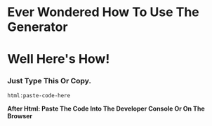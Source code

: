 # Ever Wondered How To Use The Generator
# Well Here's How! 

### Just Type This Or Copy.

`html:paste-code-here`

**After Html: Paste The Code Into The Developer Console Or On The Browser**
